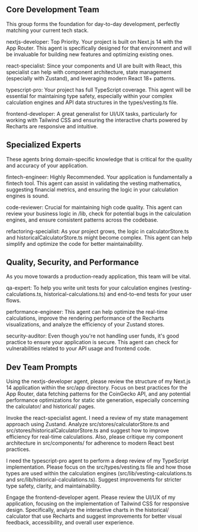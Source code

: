 ## Core Development Team
This group forms the foundation for day-to-day development, perfectly matching your current tech stack.

nextjs-developer: Top Priority. Your project is built on Next.js 14 with the App Router. This agent is specifically designed for that environment and will be invaluable for building new features and optimizing existing ones.

react-specialist: Since your components and UI are built with React, this specialist can help with component architecture, state management (especially with Zustand), and leveraging modern React 18+ patterns.

typescript-pro: Your project has full TypeScript coverage. This agent will be essential for maintaining type safety, especially within your complex calculation engines and API data structures in the types/vesting.ts file.

frontend-developer: A great generalist for UI/UX tasks, particularly for working with Tailwind CSS and ensuring the interactive charts powered by Recharts are responsive and intuitive.

## Specialized Experts
These agents bring domain-specific knowledge that is critical for the quality and accuracy of your application.

fintech-engineer: Highly Recommended. Your application is fundamentally a fintech tool. This agent can assist in validating the vesting mathematics, suggesting financial metrics, and ensuring the logic in your calculation engines is sound.

code-reviewer: Crucial for maintaining high code quality. This agent can review your business logic in /lib, check for potential bugs in the calculation engines, and ensure consistent patterns across the codebase.

refactoring-specialist: As your project grows, the logic in calculatorStore.ts and historicalCalculatorStore.ts might become complex. This agent can help simplify and optimize the code for better maintainability.

## Quality, Security, and Performance
As you move towards a production-ready application, this team will be vital.

qa-expert: To help you write unit tests for your calculation engines (vesting-calculations.ts, historical-calculations.ts) and end-to-end tests for your user flows.

performance-engineer: This agent can help optimize the real-time calculations, improve the rendering performance of the Recharts visualizations, and analyze the efficiency of your Zustand stores.

security-auditor: Even though you're not handling user funds, it's good practice to ensure your application is secure. This agent can check for vulnerabilities related to your API usage and frontend code.


## Dev Team Prompts

Using the nextjs-developer agent, please review the structure of my Next.js 14 application within the src/app directory. Focus on best practices for the App Router, data fetching patterns for the CoinGecko API, and any potential performance optimizations for static site generation, especially concerning the calculator/ and historical/ pages.

Invoke the react-specialist agent. I need a review of my state management approach using Zustand. Analyze src/stores/calculatorStore.ts and src/stores/historicalCalculatorStore.ts and suggest how to improve efficiency for real-time calculations. Also, please critique my component architecture in src/components/ for adherence to modern React best practices.

I need the typescript-pro agent to perform a deep review of my TypeScript implementation. Please focus on the src/types/vesting.ts file and how those types are used within the calculation engines (src/lib/vesting-calculations.ts and src/lib/historical-calculations.ts). Suggest improvements for stricter type safety, clarity, and maintainability.

Engage the frontend-developer agent. Please review the UI/UX of my application, focusing on the implementation of Tailwind CSS for responsive design. Specifically, analyze the interactive charts in the historical/ calculator that use Recharts and suggest improvements for better visual feedback, accessibility, and overall user experience.

